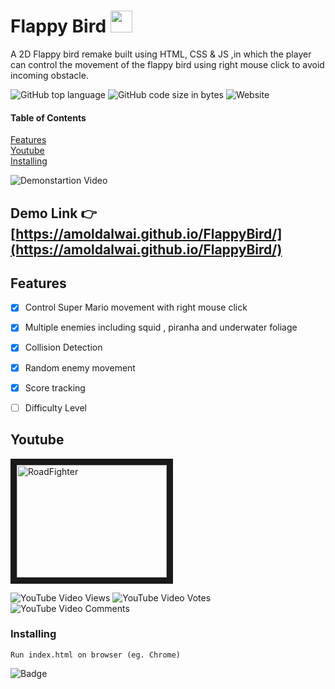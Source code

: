



# Flappy Bird     <img src="https://emojis.slackmojis.com/emojis/images/1481348711/1475/flappy_bird.png?1481348711"  width="35" height="35" />

A 2D Flappy bird remake  built using HTML, CSS &amp;  JS ,in which the player can control the movement of the flappy bird using right mouse click  to avoid incoming obstacle.


![GitHub top language](https://img.shields.io/github/languages/top/amoldalwai/FlappyBird?style=plastic)
![GitHub code size in bytes](https://img.shields.io/github/languages/code-size/amoldalwai/FlappyBird?style=plastic)
![Website](https://img.shields.io/website?style=plastic&url=https%3A%2F%2Famoldalwai.github.io%2FFlappyBird%2F)

#### Table of Contents  
[Features](#Features)  
[Youtube](#Youtube)\
[Installing](#Installing)


![Demonstartion Video](https://j.gifs.com/3Q84An.gif)


## Demo Link :point_right: [https://amoldalwai.github.io/FlappyBird/](https://amoldalwai.github.io/FlappyBird/)




## Features 

- [x] Control Super Mario movement with right mouse click
- [x] Multiple enemies including squid , piranha and underwater foliage
- [x] Collision Detection
- [x] Random enemy  movement
- [x] Score tracking
- [ ] Difficulty Level


## Youtube

<a href="http://www.youtube.com/watch?feature=player_embedded&v=9rQIVyJJymk
" target="_blank"><img src="http://img.youtube.com/vi/9rQIVyJJymk/0.jpg" 
alt="RoadFighter " width="240" height="180" border="10" /></a>

![YouTube Video Views](https://img.shields.io/youtube/views/9rQIVyJJymk?style=plastic)
![YouTube Video Votes](https://img.shields.io/youtube/likes/9rQIVyJJymk?style=social&withDislikes)
![YouTube Video Comments](https://img.shields.io/youtube/comments/9rQIVyJJymk?style=social)


### Installing

```
Run index.html on browser (eg. Chrome)
```

![Badge](https://img.shields.io/badge/Made%20by-Amol%20Dalwai-red?style=for-the-badge)

